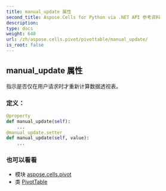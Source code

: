 ```yaml
---
title: manual_update 属性
second_title: Aspose.Cells for Python via .NET API 参考资料
description:
type: docs
weight: 640
url: /zh/aspose.cells.pivot/pivottable/manual_update/
is_root: false
---
```

## manual_update 属性

指示是否仅在用户请求时才重新计算数据透视表。
### 定义：
```python
@property
def manual_update(self):
    ...
@manual_update.setter
def manual_update(self, value):
    ...
```

### 也可以看看
* 模块 [aspose.cells.pivot](../../)
* 类 [PivotTable](/cells/python-net/zh/aspose.cells.pivot/pivottable)
